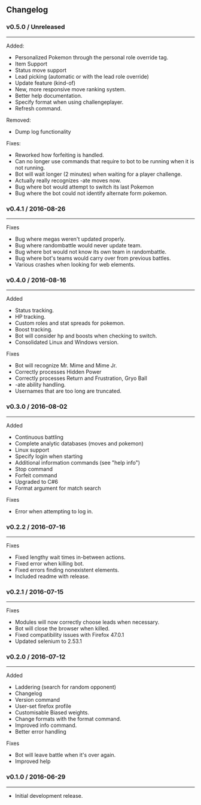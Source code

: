 ## Changelog ##


### v0.5.0 / Unreleased ###
----
Added:

* Personalized Pokemon through the personal role override tag.
* Item Support
* Status move support
* Lead picking (automatic or with the lead role override)
* Update feature (kind-of)
* New, more responsive move ranking system.
* Better help documentation.
* Specify format when using challengeplayer.
* Refresh command.

Removed:

* Dump log functionality

Fixes:
* Reworked how forfeiting is handled.
* Can no longer use commands that require to bot to be running when it is not running.
* Bot will wait longer (2 minutes) when waiting for a player challenge.
* Actually really recognizes -ate moves now.
* Bug where bot would attempt to switch its last Pokemon
* Bug where the bot could not identify alternate form pokemon.

### v0.4.1 / 2016-08-26 ###
----
Fixes

* Bug where megas weren't updated properly.
* Bug where randombattle would never update team.
* Bug where bot would not know its own team in randombattle.
* Bug where bot's teams would carry over from previous battles.
* Various crashes when looking for web elements.

### v0.4.0 / 2016-08-16 ###
----
Added

* Status tracking.
* HP tracking.
* Custom roles and stat spreads for pokemon.
* Boost tracking.
* Bot will consider hp and boosts when checking to switch.
* Consolidated Linux and Windows version.

Fixes

* Bot will recognize Mr. Mime and Mime Jr.
* Correctly processes Hidden Power 
* Correctly processes Return and Frustration, Gryo Ball
* -ate ability handling.
* Usernames that are too long are truncated.

### v0.3.0 / 2016-08-02 ###
----
Added

* Continuous battling
* Complete analytic databases (moves and pokemon)
* Linux support
* Specify login when starting
* Additional information commands (see "help info")
* Stop command
* Forfeit command
* Upgraded to C#6
* Format argument for match search

Fixes

* Error when attempting to log in.


### v0.2.2 / 2016-07-16 ###
----
Fixes

* Fixed lengthy wait times in-between actions.
* Fixed error when killing bot.
* Fixed errors finding nonexistent elements.
* Included readme with release.

### v0.2.1 / 2016-07-15 ###
----
Fixes

* Modules will now correctly choose leads when necessary.
* Bot will close the browser when killed.
* Fixed compatibility issues with Firefox 47.0.1
* Updated selenium to 2.53.1

### v0.2.0 / 2016-07-12 ###
----


Added

* Laddering (search for random opponent)
* Changelog
* Version command
* User-set firefox profile
* Customisable Biased weights.
* Change formats with the format command.
* Improved info command.
* Better error handling


Fixes

* Bot will leave battle when it's over again.
* Improved help



### v0.1.0 / 2016-06-29 ###
----

* Initial development release.



